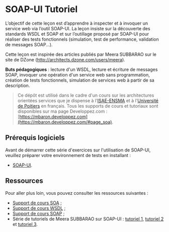 # SOAP-UI Tutoriel

L’objectif de cette leçon est d’apprendre à inspecter et à invoquer un service web via l’outil SOAP-UI. La leçon insiste sur la découverte des standards WSDL et SOAP et sur l’outillage proposé par SOAP-UI pour réaliser des tests fonctionnels (simulation, test de performance, validation de messages SOAP...).

Cette leçon est inspirée des articles publiés par Meera SUBBARAO sur le site de DZone (http://architects.dzone.com/users/meera).

**Buts pédagogiques** : lecture d'un WSDL, lecture et écriture de messages SOAP, invoquer une opération d'un service web sans programmation, création de tests fonctionnels, simulation de services web à partir de sa description.

> Ce dépôt est utilisé dans le cadre d'un cours sur les architectures orientées services que je dispense à l'[ISAE-ENSMA](https://www.ensma.fr) et à l'[Université de Poitiers](http://www.univ-poitiers.fr/) en français. Tous les supports de cours et tutoriaux sont disponibles sur ma page Developpez.com : [https://mbaron.developpez.com](https://mbaron.developpez.com/#page_soa).

## Prérequis logiciels

Avant de démarrer cette série d'exercices sur l'utilisation de SOAP-UI, veuillez préparer votre environnement de tests en installant :

* [SOAP-UI](https://www.soapui.org/ "SOAP-UI").

## Ressources

Pour aller plus loin, vous pouvez consulter les ressources suivantes :

* [Support de cours SOA](http://mbaron.developpez.com/soa/intro/ "Support de cours SOA") ;
* [Support de cours WSDL](http://mbaron.developpez.com/soa/wsdl "Support de cours WSDL") ;
* [Support de cours SOAP](http://mbaron.developpez.com/soa/soap "Support de cours SOAP") ;
* Série de tutoriels de Meera SUBBARAO sur SOAP-UI : [tutoriel 1](http://architects.dzone.com/articles/functional-web-services-1 "tutoriel 1"), [tutoriel 2](http://architects.dzone.com/articles/functional-web-services-2 "tutoriel 2") et [tutoriel 3](http://architects.dzone.com/articles/functional-web-services-3 "tutoriel 3").
